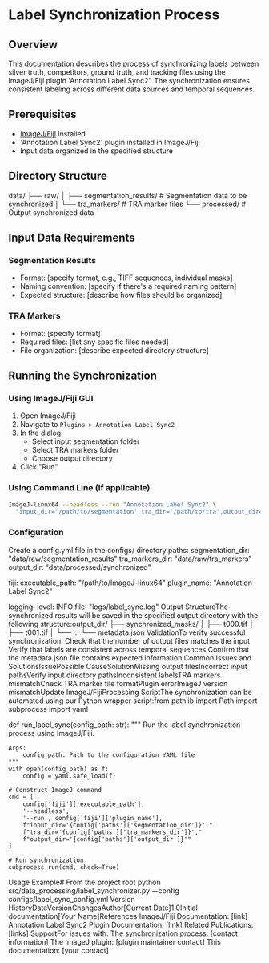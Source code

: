 # Label Synchronization Process

## Overview

This documentation describes the process of synchronizing labels between silver truth, competitors, ground truth, and tracking files using the ImageJ/Fiji plugin 'Annotation Label Sync2'. The synchronization ensures consistent labeling across different data sources and temporal sequences.

## Prerequisites

- [ImageJ/Fiji](https://fiji.sc/) installed
- 'Annotation Label Sync2' plugin installed in ImageJ/Fiji
- Input data organized in the specified structure

## Directory Structure

data/
├── raw/
│   ├── segmentation_results/     # Segmentation data to be synchronized
│   └── tra_markers/             # TRA marker files
└── processed/                   # Output synchronized data
## Input Data Requirements

### Segmentation Results
- Format: [specify format, e.g., TIFF sequences, individual masks]
- Naming convention: [specify if there's a required naming pattern]
- Expected structure: [describe how files should be organized]

### TRA Markers
- Format: [specify format]
- Required files: [list any specific files needed]
- File organization: [describe expected directory structure]

## Running the Synchronization

### Using ImageJ/Fiji GUI

1. Open ImageJ/Fiji
2. Navigate to `Plugins > Annotation Label Sync2`
3. In the dialog:
   - Select input segmentation folder
   - Select TRA markers folder
   - Choose output directory
4. Click "Run"

### Using Command Line (if applicable)

```bash
ImageJ-linux64 --headless --run "Annotation Label Sync2" \
  "input_dir='/path/to/segmentation',tra_dir='/path/to/tra',output_dir='/path/to/output'"
```
### Configuration

Create a config.yml file in the configs/ directory:paths:
  segmentation_dir: "data/raw/segmentation_results"
  tra_markers_dir: "data/raw/tra_markers"
  output_dir: "data/processed/synchronized"

fiji:
  executable_path: "/path/to/ImageJ-linux64"
  plugin_name: "Annotation Label Sync2"

logging:
  level: INFO
  file: "logs/label_sync.log"
Output StructureThe synchronized results will be saved in the specified output directory with the following structure:output_dir/
├── synchronized_masks/
│   ├── t000.tif
│   ├── t001.tif
│   └── ...
└── metadata.json
ValidationTo verify successful synchronization:
Check that the number of output files matches the input
Verify that labels are consistent across temporal sequences
Confirm that the metadata.json file contains expected information
Common Issues and SolutionsIssuePossible CauseSolutionMissing output filesIncorrect input pathsVerify input directory pathsInconsistent labelsTRA markers mismatchCheck TRA marker file formatPlugin errorImageJ version mismatchUpdate ImageJ/FijiProcessing ScriptThe synchronization can be automated using our Python wrapper script:from pathlib import Path
import subprocess
import yaml

def run_label_sync(config_path: str):
    """
    Run the label synchronization process using ImageJ/Fiji.
    
    Args:
        config_path: Path to the configuration YAML file
    """
    with open(config_path) as f:
        config = yaml.safe_load(f)
    
    # Construct ImageJ command
    cmd = [
        config['fiji']['executable_path'],
        '--headless',
        '--run', config['fiji']['plugin_name'],
        f"input_dir='{config['paths']['segmentation_dir']}',"
        f"tra_dir='{config['paths']['tra_markers_dir']}',"
        f"output_dir='{config['paths']['output_dir']}'"
    ]
    
    # Run synchronization
    subprocess.run(cmd, check=True)
Usage Example# From the project root
python src/data_processing/label_synchronizer.py --config configs/label_sync_config.yml
Version HistoryDateVersionChangesAuthor[Current Date]1.0Initial documentation[Your Name]References
ImageJ/Fiji Documentation: [link]
Annotation Label Sync2 Plugin Documentation: [link]
Related Publications: [links]
SupportFor issues with:
The synchronization process: [contact information]
The ImageJ plugin: [plugin maintainer contact]
This documentation: [your contact]
